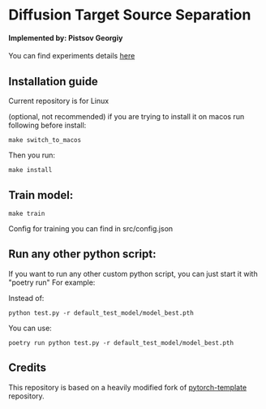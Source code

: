 # Diffusion Target Source Separation

#### Implemented by: Pistsov Georgiy

You can find experiments details [here](https://wandb.ai/goshanice/diffusion_tss_project/overview?workspace=user-goshanice)

## Installation guide

Current repository is for Linux

(optional, not recommended) if you are trying to install it on macos run following before install:
```shell
make switch_to_macos
```

Then you run:

```shell
make install
```


## Train model:

```shell
make train
```
Config for training you can find in src/config.json


## Run any other python script:

If you want to run any other custom python script, you can just start it with "poetry run"
For example:

Instead of:

```shell
python test.py -r default_test_model/model_best.pth
```

You can use:

```shell
poetry run python test.py -r default_test_model/model_best.pth
```

## Credits

This repository is based on a heavily modified fork
of [pytorch-template](https://github.com/victoresque/pytorch-template) repository.